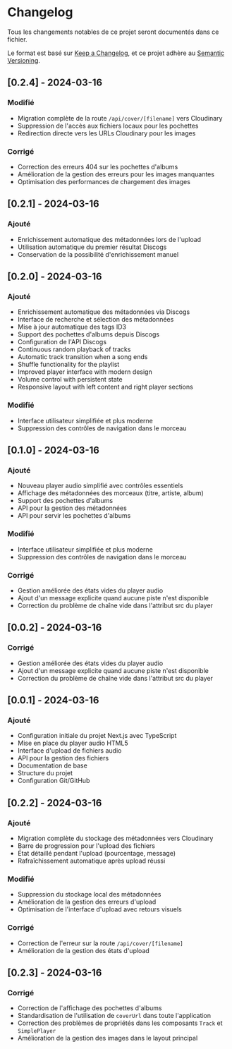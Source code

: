 # Changelog
Tous les changements notables de ce projet seront documentés dans ce fichier.

Le format est basé sur [Keep a Changelog](https://keepachangelog.com/fr/1.1.0/),
et ce projet adhère au [Semantic Versioning](https://semver.org/spec/v2.0.0.html).

## [0.2.4] - 2024-03-16

### Modifié
- Migration complète de la route `/api/cover/[filename]` vers Cloudinary
- Suppression de l'accès aux fichiers locaux pour les pochettes
- Redirection directe vers les URLs Cloudinary pour les images

### Corrigé
- Correction des erreurs 404 sur les pochettes d'albums
- Amélioration de la gestion des erreurs pour les images manquantes
- Optimisation des performances de chargement des images

## [0.2.1] - 2024-03-16

### Ajouté
- Enrichissement automatique des métadonnées lors de l'upload
- Utilisation automatique du premier résultat Discogs
- Conservation de la possibilité d'enrichissement manuel

## [0.2.0] - 2024-03-16

### Ajouté
- Enrichissement automatique des métadonnées via Discogs
- Interface de recherche et sélection des métadonnées
- Mise à jour automatique des tags ID3
- Support des pochettes d'albums depuis Discogs
- Configuration de l'API Discogs
- Continuous random playback of tracks
- Automatic track transition when a song ends
- Shuffle functionality for the playlist
- Improved player interface with modern design
- Volume control with persistent state
- Responsive layout with left content and right player sections

### Modifié
- Interface utilisateur simplifiée et plus moderne
- Suppression des contrôles de navigation dans le morceau

## [0.1.0] - 2024-03-16

### Ajouté
- Nouveau player audio simplifié avec contrôles essentiels
- Affichage des métadonnées des morceaux (titre, artiste, album)
- Support des pochettes d'albums
- API pour la gestion des métadonnées
- API pour servir les pochettes d'albums

### Modifié
- Interface utilisateur simplifiée et plus moderne
- Suppression des contrôles de navigation dans le morceau

### Corrigé
- Gestion améliorée des états vides du player audio
- Ajout d'un message explicite quand aucune piste n'est disponible
- Correction du problème de chaîne vide dans l'attribut src du player

## [0.0.2] - 2024-03-16

### Corrigé
- Gestion améliorée des états vides du player audio
- Ajout d'un message explicite quand aucune piste n'est disponible
- Correction du problème de chaîne vide dans l'attribut src du player

## [0.0.1] - 2024-03-16

### Ajouté
- Configuration initiale du projet Next.js avec TypeScript
- Mise en place du player audio HTML5
- Interface d'upload de fichiers audio
- API pour la gestion des fichiers
- Documentation de base
- Structure du projet
- Configuration Git/GitHub

## [0.2.2] - 2024-03-16

### Ajouté
- Migration complète du stockage des métadonnées vers Cloudinary
- Barre de progression pour l'upload des fichiers
- État détaillé pendant l'upload (pourcentage, message)
- Rafraîchissement automatique après upload réussi

### Modifié
- Suppression du stockage local des métadonnées
- Amélioration de la gestion des erreurs d'upload
- Optimisation de l'interface d'upload avec retours visuels

### Corrigé
- Correction de l'erreur sur la route `/api/cover/[filename]`
- Amélioration de la gestion des états d'upload

## [0.2.3] - 2024-03-16

### Corrigé
- Correction de l'affichage des pochettes d'albums
- Standardisation de l'utilisation de `coverUrl` dans toute l'application
- Correction des problèmes de propriétés dans les composants `Track` et `SimplePlayer`
- Amélioration de la gestion des images dans le layout principal 